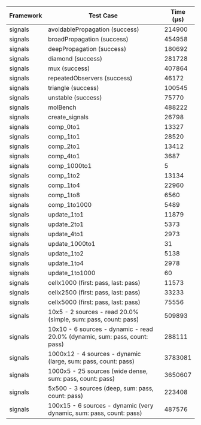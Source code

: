 | Framework | Test Case | Time (μs) |
| --- | --- | --- |
| signals | avoidablePropagation (success) | 214900 |
| signals | broadPropagation (success) | 454958 |
| signals | deepPropagation (success) | 180692 |
| signals | diamond (success) | 281728 |
| signals | mux (success) | 407864 |
| signals | repeatedObservers (success) | 46172 |
| signals | triangle (success) | 100545 |
| signals | unstable (success) | 75770 |
| signals | molBench | 488222 |
| signals | create_signals | 26798 |
| signals | comp_0to1 | 13327 |
| signals | comp_1to1 | 28520 |
| signals | comp_2to1 | 13412 |
| signals | comp_4to1 | 3687 |
| signals | comp_1000to1 | 5 |
| signals | comp_1to2 | 13134 |
| signals | comp_1to4 | 22960 |
| signals | comp_1to8 | 6560 |
| signals | comp_1to1000 | 5489 |
| signals | update_1to1 | 11879 |
| signals | update_2to1 | 5373 |
| signals | update_4to1 | 2973 |
| signals | update_1000to1 | 31 |
| signals | update_1to2 | 5138 |
| signals | update_1to4 | 2978 |
| signals | update_1to1000 | 60 |
| signals | cellx1000 (first: pass, last: pass) | 11573 |
| signals | cellx2500 (first: pass, last: pass) | 33233 |
| signals | cellx5000 (first: pass, last: pass) | 75556 |
| signals | 10x5 - 2 sources - read 20.0% (simple, sum: pass, count: pass) | 509893 |
| signals | 10x10 - 6 sources - dynamic - read 20.0% (dynamic, sum: pass, count: pass) | 288111 |
| signals | 1000x12 - 4 sources - dynamic (large, sum: pass, count: pass) | 3783081 |
| signals | 1000x5 - 25 sources (wide dense, sum: pass, count: pass) | 3650607 |
| signals | 5x500 - 3 sources (deep, sum: pass, count: pass) | 223408 |
| signals | 100x15 - 6 sources - dynamic (very dynamic, sum: pass, count: pass) | 487576 |
